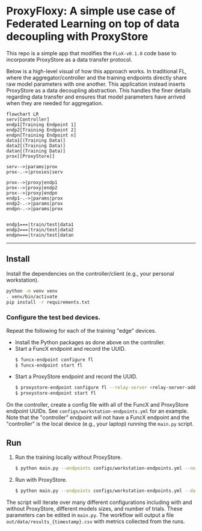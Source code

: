 # ProxyFloxy: A simple use case of Federated Learning on top of data decoupling with ProxyStore

This repo is a simple app that modifies the `FLoX-v0.1.0` code base to incorporate ProxyStore as a data transfer
protocol.

Below is a high-level visual of how this approach works. In traditional FL, where the aggregator/controller and the
training endpoints directly share raw model parameters with one another. This application instead inserts ProxyStore as
a data decoupling abstraction. This handles the finer details regarding data transfer and ensures that model parameters
have arrived when they are needed for aggregation.

```mermaid
flowchart LR
serv[Controller]
endp1[Training Endpoint 1]
endp2[Training Endpoint 2]
endpn[Training Endpoint n]
data1[(Training Data)]
data2[(Training Data)]
datan[(Training Data)]
prox[[ProxyStore]]

serv-->|params|prox
prox-.->|proxies|serv

prox-->|proxy|endp1
prox-->|proxy|endp2
prox-->|proxy|endpn
endp1-.->|params|prox
endp2-.->|params|prox
endpn-.->|params|prox


endp1===|train/test|data1
endp2===|train/test|data2
endpn===|train/test|datan
```

***

## Install

Install the dependencies on the controller/client (e.g., your personal workstation).
```bash
python -m venv venv
. venv/bin/activate
pip install -r requirements.txt
```

### Configure the test bed devices.

Repeat the following for each of the training "edge" devices.
* Install the Python packages as done above on the controller.
* Start a FuncX endpoint and record the UUID.
  ```bash
  $ funcx-endpoint configure fl
  $ funcx-endpoint start fl
  ```
* Start a ProxyStore endpoint and record the UUID.
  ```bash
  $ proxystore-endpoint configure fl --relay-server <relay-server-address>
  $ proxystore-endpoint start fl
  ```

On the controller, create a config file with all of the FuncX and ProxyStore endpoint UUIDs.
See `configs/workstation-endpoints.yml` for an example.
Note that the "controller" endpoint will not have a FuncX endpoint and the "controller" is the local device (e.g., your laptop) running the `main.py` script.

## Run

1. Run the training locally without ProxyStore.
   ```bash
   $ python main.py --endpoints configs/workstation-endpoints.yml --no-proxystore --data-name mnist
   ```
2. Run with ProxyStore.
   ```bash
   $ python main.py --endpoints configs/workstation-endpoints.yml --data-name mnist
   ```

The script will iterate over many different configurations including with and without ProxyStore, different models sizes, and number of trials.
These parameters can be edited in `main.py`.
The workflow will output a file `out/data/results_{timestamp}.csv` with metrics collected from the runs.
